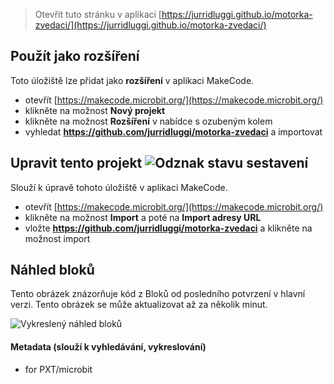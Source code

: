 
> Otevřít tuto stránku v aplikaci [https://jurridluggi.github.io/motorka-zvedaci/](https://jurridluggi.github.io/motorka-zvedaci/)

## Použít jako rozšíření

Toto úložiště lze přidat jako **rozšíření** v aplikaci MakeCode.

* otevřít [https://makecode.microbit.org/](https://makecode.microbit.org/)
* klikněte na možnost **Nový projekt**
* klikněte na možnost **Rozšíření** v nabídce s ozubeným kolem
* vyhledat **https://github.com/jurridluggi/motorka-zvedaci** a importovat

## Upravit tento projekt ![Odznak stavu sestavení](https://github.com/jurridluggi/motorka-zvedaci/workflows/MakeCode/badge.svg)

Slouží k úpravě tohoto úložiště v aplikaci MakeCode.

* otevřít [https://makecode.microbit.org/](https://makecode.microbit.org/)
* klikněte na možnost **Import** a poté na **Import adresy URL**
* vložte **https://github.com/jurridluggi/motorka-zvedaci** a klikněte na možnost import

## Náhled bloků

Tento obrázek znázorňuje kód z Bloků od posledního potvrzení v hlavní verzi.
Tento obrázek se může aktualizovat až za několik minut.

![Vykreslený náhled bloků](https://github.com/jurridluggi/motorka-zvedaci/raw/master/.github/makecode/blocks.png)

#### Metadata (slouží k vyhledávání, vykreslování)

* for PXT/microbit
<script src="https://makecode.com/gh-pages-embed.js"></script><script>makeCodeRender("{{ site.makecode.home_url }}", "{{ site.github.owner_name }}/{{ site.github.repository_name }}");</script>
